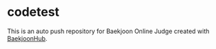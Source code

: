 # codetest
This is an auto push repository for Baekjoon Online Judge created with [BaekjoonHub](https://github.com/BaekjoonHub/BaekjoonHub).
